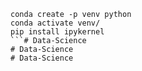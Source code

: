 ```
conda create -p venv python
conda activate venv/
pip install ipykernel
```# Data-Science
# Data-Science
# Data-Science

